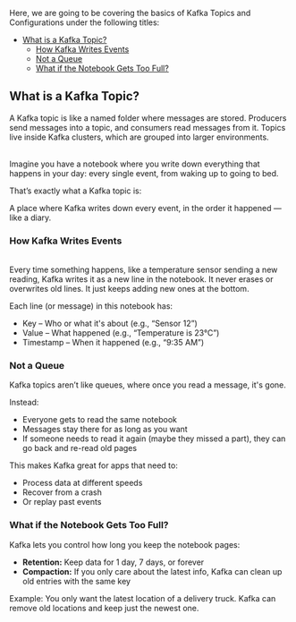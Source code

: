 Here, we are going to be covering the basics of Kafka Topics and Configurations under the following titles:

- [What is a Kafka Topic?](https://github.com/coredataengineers/CDE-BOOTCAMP/edit/main/12_apache_kafka/03-Kafka-topic-and-configurations/README.md##What-is-a-Kafka-Topic?)
  - [How Kafka Writes Events](https://github.com/coredataengineers/CDE-BOOTCAMP/edit/main/12_apache_kafka/03-Kafka-topic-and-configurations/README.md###How-Kafka-Writes-Events)
  - [Not a Queue](https://github.com/coredataengineers/CDE-BOOTCAMP/edit/main/12_apache_kafka/03-Kafka-topic-and-configurations/README.md###Not-a-Queue)
  - [What if the Notebook Gets Too Full?](https://github.com/coredataengineers/CDE-BOOTCAMP/edit/main/12_apache_kafka/03-Kafka-topic-and-configurations/README.md###What-if-the-Notebook-Gets-Too-Full?)



## What is a Kafka Topic?

A Kafka topic is like a named folder where messages are stored.
Producers send messages into a topic, and consumers read messages from it.
Topics live inside Kafka clusters, which are grouped into larger environments.

<br> Imagine you have a notebook where you write down everything that happens in your day: every single event, from waking up to going to bed.

That’s exactly what a Kafka topic is:

A place where Kafka writes down every event, in the order it happened — like a diary.

### How Kafka Writes Events

<br> Every time something happens, like a temperature sensor sending a new reading, Kafka writes it as a new line in the notebook.
It never erases or overwrites old lines. It just keeps adding new ones at the bottom.


Each line (or message) in this notebook has:

* Key – Who or what it's about (e.g., “Sensor 12”)
* Value – What happened (e.g., “Temperature is 23°C”)
* Timestamp – When it happened (e.g., “9:35 AM”)

### Not a Queue
Kafka topics aren’t like queues, where once you read a message, it's gone.

Instead:

* Everyone gets to read the same notebook
* Messages stay there for as long as you want
* If someone needs to read it again (maybe they missed a part), they can go back and re-read old pages

This makes Kafka great for apps that need to:

* Process data at different speeds
* Recover from a crash
* Or replay past events

### What if the Notebook Gets Too Full?
Kafka lets you control how long you keep the notebook pages:

* **Retention:** Keep data for 1 day, 7 days, or forever
* **Compaction:** If you only care about the latest info, Kafka can clean up old entries with the same key

Example: You only want the latest location of a delivery truck. Kafka can remove old locations and keep just the newest one.
